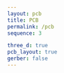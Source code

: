 ```yaml
---
layout: pcb
title: PCB
permalink: /pcb
sequence: 3

three_d: true
pcb_layout: true
gerber: false
---
```


<!-- Steps to update hardware

Schematic in KiCad:
1. Change issue date and version of the schematic:
    File > Page Settings > Issue Date
    File > Page Settings > Revision
1. Create a schematic PDF file `schematic.pdf`
    File > Print > Check Print sheet reference and title block > Print > Save as PDF > Title : Project name V1.0 > Save in pcb/docs/schematic.pdf
1. Create a schematic PNG file `schematic.png`
    Open schematic.pdf in Preview > Format: PNG > Resolution 300 > schematic.png > images/pcb/schematic.png

PCB Layout in KiCad:
1. Change version number and date in layout Silscreen
1. Change issue date of the layout:
    File > Page Settings > Issue Date
1. Create a layout PDF file `layout.pdf`
    File > Print > Check `F.Cu`, `B.Cu`, `F.SilkS`, `B.SilkS`, `F.Mask`, `B.Mask`, `Edge.Cuts`, `F.CrtYrd`, `B.CrtYrd`, `F.Fab`, `B.Fab` > Save as PDF > Title : Project name V1.0 > Save in pcb/docs/layout.pdf
1. Create back layer screenshot `layout-back.png`
    View > Uncheck Show Grid > Enable all Front / Back layers > Select Silscreen layer > Flip view for Back layer > Take a screenshot
1. Create front layer screenshot of `layout-front.png`
1. Create screenshots of the 3D view `3dview-back.png` and `3dview-front.png`
    File > View > 3D Viewer > File > Export current view as PNG > images/pcb/3dview-front.png
-->
